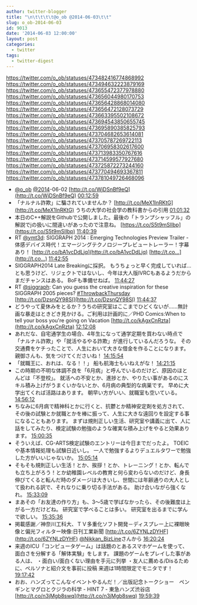 ```yaml
---
author: twitter-blogger
title: "\n\t\t\t\t@o_ob @2014-06-03\t\t"
slug: o_ob-2014-06-03
id: 9013
date: '2014-06-03 12:00:00'
layout: post
categories:
  - twitter
tags:
  - twitter-digest
---
```


https://twitter.com/o_ob/statuses/473482416774868992 https://twitter.com/o_ob/statuses/473494632223879169 https://twitter.com/o_ob/statuses/473655472377978880 https://twitter.com/o_ob/statuses/473656044980170753 https://twitter.com/o_ob/statuses/473656428868014080 https://twitter.com/o_ob/statuses/473656472128073729 https://twitter.com/o_ob/statuses/473663395502108672 https://twitter.com/o_ob/statuses/473694543850655745 https://twitter.com/o_ob/statuses/473695890385825793 https://twitter.com/o_ob/statuses/473704682653614081 https://twitter.com/o_ob/statuses/473705787269722113 https://twitter.com/o_ob/statuses/473706958302617600 https://twitter.com/o_ob/statuses/473713983350767616 https://twitter.com/o_ob/statuses/473714599577927680 https://twitter.com/o_ob/statuses/473725872273244160 https://twitter.com/o_ob/statuses/473770494693367811 https://twitter.com/o_ob/statuses/473781049726468096  

*   [@o_ob](https://twitter.com/o_ob) [@2014](https://twitter.com/2014)-06-02 [http://t.co/WjDSnBf9eQ](http://t.co/WjDSnBf9eQ) [00:12:59](https://twitter.com/o_ob/statuses/473482416774868992)
*   「ナルナル詐欺」に騙されていませんか？ [http://t.co/MeX1lnRKtG](http://t.co/MeX1lnRKtG) うちの大学の社会学の教科書からの引用 [01:01:32](https://twitter.com/o_ob/statuses/473494632223879169)
*   本日のC++解説をGithubで公開しました。最後の「トランプシャッフル」の解説でjの扱いに間違いがあったので注意ね。 [https://t.co/S5t9mSlIbp](https://t.co/S5t9mSlIbp) [11:40:39](https://twitter.com/o_ob/statuses/473655472377978880)
*   RT [@ymt3d](https://twitter.com/ymt3d): SIGGRAPH 2014 : Emerging Technologies Preview Trailer - 体感デバイス時代！エマージングテクノロジープレビュートレーラー！字幕あり！ [http://t.co/bA1vcDdLjq](http://t.co/bA1vcDdLjq) [http://t.co…](http://t.co…) [11:42:55](https://twitter.com/o_ob/statuses/473656044980170753)
*   SIGGRAPH2014 Late Breakingに採択。 もうちょっと早く完成していれば…とも思うけど、リジェクトではないし、今年は大人版IVRCもあるようだからまだチャンスはある。 BoFも準備せねば。 [11:44:27](https://twitter.com/o_ob/statuses/473656428868014080)
*   RT [@siggraph](https://twitter.com/siggraph): Can you guess the creative inspiration for these SIGGRAPH 2005 pieces? [#ThrowbackThursday](https://twitter.com/search?q=%23ThrowbackThursday&src=hash) [http://t.co/DzsnQY98SI](http://t.co/DzsnQY98SI) [11:44:37](https://twitter.com/o_ob/statuses/473656472128073729)
*   どうやって夏休みをとるか？うちの研究室はここまでひどくないが……無計画な暴走はときどき見かける。ご利用は計画的に／PHD Comics:When to tell your boss you're going on Vacation [http://t.co/kAgxCnRzta](http://t.co/kAgxCnRzta) [12:12:08](https://twitter.com/o_ob/statuses/473663395502108672)
*   あれだな、自宅通学生の場合、4年生になって通学定期を買わない時点で「ナルナル詐欺」や「就活やるやる詐欺」が進行しているんだろうな。 その交通費をケチったことで、人生において大きな借金を作ることになります。 親御さんも、気をつけてくださいね！ [14:15:54](https://twitter.com/o_ob/statuses/473694543850655745)
*   「就職王に、おれは、なる！！」 船も航海士もいねえがな！ [14:21:15](https://twitter.com/o_ob/statuses/473695890385825793)
*   この時期の不明な体調不良を「6月病」と呼んでいるのだけど、原因のほとんどは「不登校」。 就活への不安とか、進捗とか、やりたい事があるのにスキル積み上げがうまくいかないとか、6月病の典型的な病巣です。 早めに大学出てくれば活路はあります。 朝早い方がいい、就職室も空いている。 [14:56:12](https://twitter.com/o_ob/statuses/473704682653614081)
*   ちなみに6月病で精神科とかに行くと、抗鬱とか精神安定剤を処方されて、その後の試験とか就職とかを棒に振って、人生に大きな遠回りを設定する事になることもあります。 まずは規則正しい生活、研究室や講義に出て、人に話をしてみたり、検定試験の勉強のような確実な積み上げをやると効果あります。 [15:00:35](https://twitter.com/o_ob/statuses/473705787269722113)
*   そういえば、CG-ARTS検定試験のエントリーは今日までだったよ。 TOEICや基本情報処理も試験日近いし。 一人で勉強するよりデュエルタワーで勉強した方がいいじゃないか。 [15:05:14](https://twitter.com/o_ob/statuses/473706958302617600)
*   そもそも規則正しい生活！とか、挨拶！とか、トレーニング！とか、転んでも立ち上がろう！とか幼稚園レベルの教育と何ら変わらないのだけど、身長伸びてくると転んだ時のダメージは大きいし、世間には年齢通りの大人として扱われる訳で、それなりに乗り切る手法がある。 助け合いながら強くなれ。 [15:33:09](https://twitter.com/o_ob/statuses/473713983350767616)
*   まあその「お友達の作り方」も、3〜5歳で学ばなかったら、その後難度は上がる一方だけどね。 研究室で学べることは多い。 研究室を出るまでに学んで欲しい。 [15:35:36](https://twitter.com/o_ob/statuses/473714599577927680)
*   掲載感謝／神奈川工科大、ＴＶ多重化ソフト開発－ディスプレー上に裸眼映像と偏光フィルター映像:日刊工業新聞 [http://t.co/6ZYNLzDYHF](http://t.co/6ZYNLzDYHF) [@Nikkan_BizLine](https://twitter.com/Nikkan_BizLine)さんから [16:20:24](https://twitter.com/o_ob/statuses/473725872273244160)
*   来週のICU「コンピュータゲーム」は話題のとあるスマホゲームを使って、面白さを分解する「解体実験」をします。 課題のゲームをプレイした事がある人は、 ・面白い/面白くない理由を手元に列挙 ・友人に薦める/Disるために、ペルソナと紹介文を事前に投稿 来週は1時間限定でモニタです！ [19:17:42](https://twitter.com/o_ob/statuses/473770494693367811)
*   おお、ハンズってこんなイベントやるんだ！／出版記念トークショー　ペンギンとマグロとクジラの科学 - HINT 7 - 東急ハンズ渋谷店 [http://t.co/n3jMgb8swq](http://t.co/n3jMgb8swq) [19:59:39](https://twitter.com/o_ob/statuses/473781049726468096)